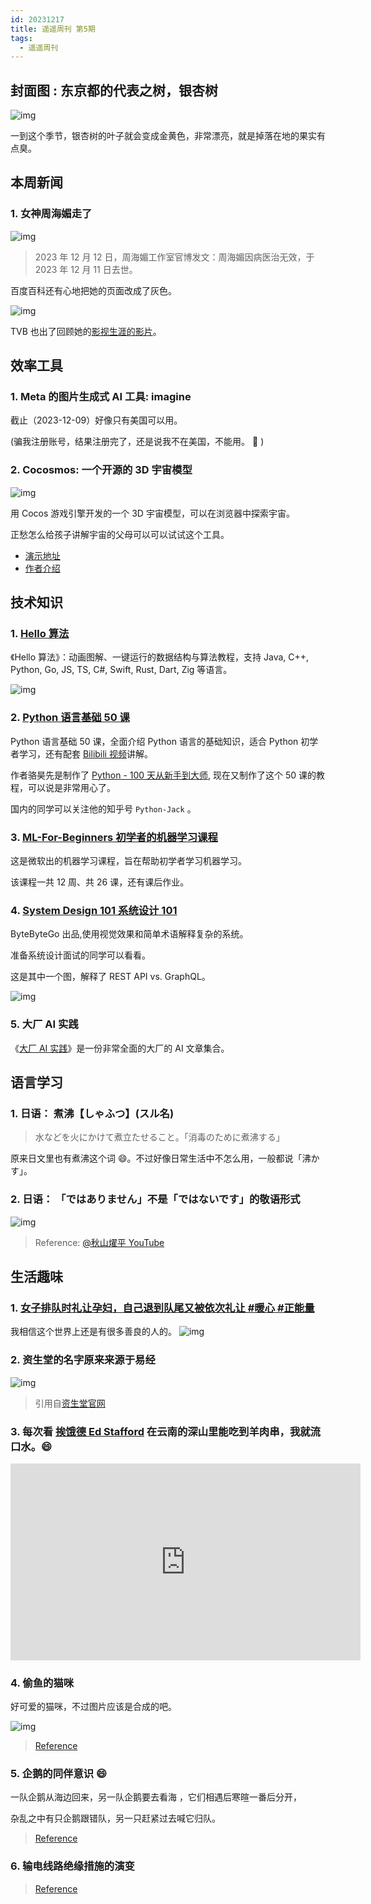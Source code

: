 ```yaml
---
id: 20231217
title: 遥遥周刊 第5期
tags:
  - 遥遥周刊
---
```


## 封面图 : 东京都的代表之树，银杏树

![img](cover.jpg)

一到这个季节，银杏树的叶子就会变成金黄色，非常漂亮，就是掉落在地的果实有点臭。

## 本周新闻

### 1. 女神周海媚走了

![img](周海媚.webp)

> 2023 年 12 月 12 日，周海媚工作室官博发文：周海媚因病医治无效，于 2023 年 12 月 11 日去世。

百度百科还有心地把她的页面改成了灰色。

![img](baike_zhouhaimei.png)

TVB 也出了回顾她的[影视生涯的影片](https://www.youtube.com/watch?v=k6MHemPBAFE)。

## 效率工具

### 1. Meta 的图片生成式 AI 工具: imagine

截止（2023-12-09）好像只有美国可以用。

(骗我注册账号，结果注册完了，还是说我不在美国，不能用。 💢 )

### 2. Cocosmos: 一个开源的 3D 宇宙模型

![img](cocosmos.gif)

用 Cocos 游戏引擎开发的一个 3D 宇宙模型，可以在浏览器中探索宇宙。

正愁怎么给孩子讲解宇宙的父母可以可以试试这个工具。

- [演示地址](https://cocosmos.online/)
- [作者介绍](https://mp.weixin.qq.com/s/RmKFeaEBpmWWoUg4CgXXFg)

## 技术知识

### 1. [Hello 算法](https://github.com/krahets/hello-algo)

《Hello 算法》：动画图解、一键运行的数据结构与算法教程，支持 Java, C++, Python, Go, JS, TS, C#, Swift, Rust, Dart, Zig 等语言。

![img](https://camo.githubusercontent.com/5fa4f85d0ee8b6bb47d8ac40a2ddcf048a6cb6932590e597ec10a224ff9c3967/68747470733a2f2f7777772e68656c6c6f2d616c676f2e636f6d2f696e6465782e6173736574732f616e696d6174696f6e2e676966)

### 2. [Python 语言基础 50 课](https://github.com/jackfrued/Python-Core-50-Courses)

Python 语言基础 50 课，全面介绍 Python 语言的基础知识，适合 Python 初学者学习，还有配套 [Bilibili 视频](https://www.bilibili.com/video/BV1FT4y1R7sz/)讲解。

作者骆昊先是制作了 [Python - 100 天从新手到大师](https://github.com/jackfrued/Python-100-Days), 现在又制作了这个 50 课的教程，可以说是非常用心了。

国内的同学可以关注他的知乎号 `Python-Jack` 。

### 3. [ML-For-Beginners 初学者的机器学习课程](https://microsoft.github.io/ML-For-Beginners)

这是微软出的机器学习课程，旨在帮助初学者学习机器学习。

该课程一共 12 周、共 26 课，还有课后作业。

### 4. [System Design 101 系统设计 101](https://github.com/ByteByteGoHq/system-design-101)

ByteByteGo 出品,使用视觉效果和简单术语解释复杂的系统。

准备系统设计面试的同学可以看看。

这是其中一个图，解释了 REST API vs. GraphQL。

![img](https://github.com/ByteByteGoHq/system-design-101/raw/main/images/graphQL.jpg)

### 5. 大厂 AI 实践

《[大厂 AI 实践](https://www.yuque.com/wikidesign/vngzgk)》是一份非常全面的大厂的 AI 文章集合。

## 语言学习

### 1. 日语： 煮沸【しゃふつ】(スル名)

> 水などを火にかけて煮立たせること。「消毒のために煮沸する」

原来日文里也有煮沸这个词 😄。不过好像日常生活中不怎么用，一般都说「沸かす」。

### 2. 日语： 「ではありません」不是「ではないです」的敬语形式

![img](ではありません.jpeg)

> Reference: [@秋山燿平 YouTube](https://www.youtube.com/watch?v=M5xFCDFXYOQ)

## 生活趣味

### 1. [女子排队时礼让孕妇，自己退到队尾又被依次礼让 #暖心 #正能量](https://www.youtube.com/shorts/Aa37JeaqSZY)

我相信这个世界上还是有很多善良的人的。
![img](女子排队礼让孕妇.jpeg)

### 2. 资生堂的名字原来来源于易经

![img](資生堂名字由来.jpeg)

> 引用自[资生堂官网](https://corp.shiseido.com/jp/company/company-name/)

### 3. 每次看 [挨饿德 Ed Stafford](https://baike.baidu.com/item/埃德·斯塔福德/8308056) 在云南的深山里能吃到羊肉串，我就流口水。😄

<iframe width="560" height="315" src="https://www.youtube.com/embed/WgABhhkQ66A?si=S6mARFPxJ1R4oqCU&amp;start=909" title="YouTube video player" frameborder="0" allow="accelerometer; autoplay; clipboard-write; encrypted-media; gyroscope; picture-in-picture; web-share" allowfullscreen></iframe>

### 4. 偷鱼的猫咪

好可爱的猫咪，不过图片应该是合成的吧。

![img](偷鱼的猫咪.jpeg)

> [Reference](https://twitter.com/tyomateee/status/1734561133195919561)

### 5. 企鹅的同伴意识 😄

一队企鹅从海边回来，另一队企鹅要去看海 ，它们相遇后寒暄一番后分开，

杂乱之中有只企鹅跟错队，另一只赶紧过去喊它归队。

> [Reference](https://twitter.com/hu_lalalalala/status/1734572531242172438)

### 6. 输电线路绝缘措施的演变

> [Reference](https://twitter.com/newsNZcn/status/1734287893110366426)
